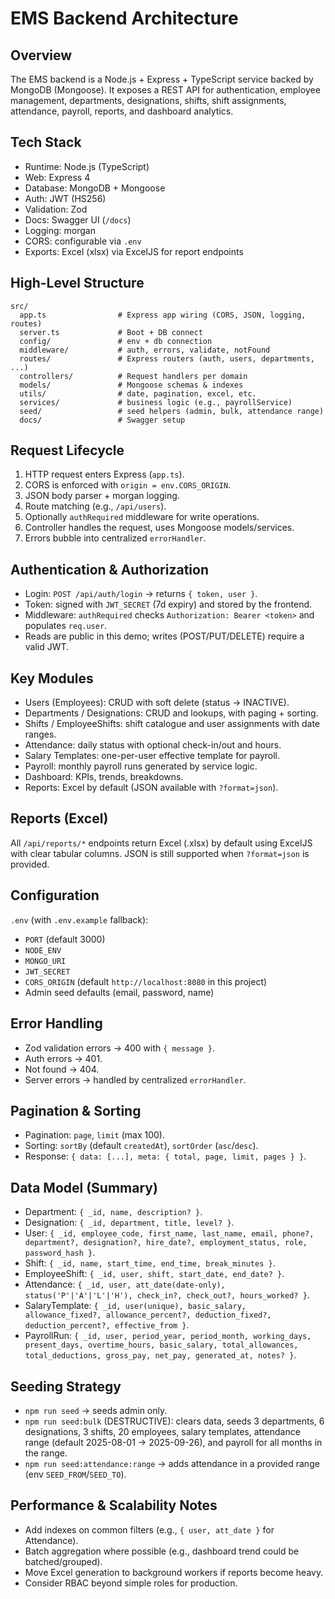 # EMS Backend Architecture

## Overview
The EMS backend is a Node.js + Express + TypeScript service backed by MongoDB (Mongoose). It exposes a REST API for authentication, employee management, departments, designations, shifts, shift assignments, attendance, payroll, reports, and dashboard analytics.

## Tech Stack
- Runtime: Node.js (TypeScript)
- Web: Express 4
- Database: MongoDB + Mongoose
- Auth: JWT (HS256)
- Validation: Zod
- Docs: Swagger UI (`/docs`)
- Logging: morgan
- CORS: configurable via `.env`
- Exports: Excel (xlsx) via ExcelJS for report endpoints

## High-Level Structure
```
src/
  app.ts                # Express app wiring (CORS, JSON, logging, routes)
  server.ts             # Boot + DB connect
  config/               # env + db connection
  middleware/           # auth, errors, validate, notFound
  routes/               # Express routers (auth, users, departments, ...)
  controllers/          # Request handlers per domain
  models/               # Mongoose schemas & indexes
  utils/                # date, pagination, excel, etc.
  services/             # business logic (e.g., payrollService)
  seed/                 # seed helpers (admin, bulk, attendance range)
  docs/                 # Swagger setup
```

## Request Lifecycle
1. HTTP request enters Express (`app.ts`).
2. CORS is enforced with `origin = env.CORS_ORIGIN`.
3. JSON body parser + morgan logging.
4. Route matching (e.g., `/api/users`).
5. Optionally `authRequired` middleware for write operations.
6. Controller handles the request, uses Mongoose models/services.
7. Errors bubble into centralized `errorHandler`.

## Authentication & Authorization
- Login: `POST /api/auth/login` → returns `{ token, user }`.
- Token: signed with `JWT_SECRET` (7d expiry) and stored by the frontend.
- Middleware: `authRequired` checks `Authorization: Bearer <token>` and populates `req.user`.
- Reads are public in this demo; writes (POST/PUT/DELETE) require a valid JWT.

## Key Modules
- Users (Employees): CRUD with soft delete (status → INACTIVE).
- Departments / Designations: CRUD and lookups, with paging + sorting.
- Shifts / EmployeeShifts: shift catalogue and user assignments with date ranges.
- Attendance: daily status with optional check-in/out and hours.
- Salary Templates: one-per-user effective template for payroll.
- Payroll: monthly payroll runs generated by service logic.
- Dashboard: KPIs, trends, breakdowns.
- Reports: Excel by default (JSON available with `?format=json`).

## Reports (Excel)
All `/api/reports/*` endpoints return Excel (.xlsx) by default using ExcelJS with clear tabular columns. JSON is still supported when `?format=json` is provided.

## Configuration
`.env` (with `.env.example` fallback):
- `PORT` (default 3000)
- `NODE_ENV`
- `MONGO_URI`
- `JWT_SECRET`
- `CORS_ORIGIN` (default `http://localhost:8080` in this project)
- Admin seed defaults (email, password, name)

## Error Handling
- Zod validation errors → 400 with `{ message }`.
- Auth errors → 401.
- Not found → 404.
- Server errors → handled by centralized `errorHandler`.

## Pagination & Sorting
- Pagination: `page`, `limit` (max 100).
- Sorting: `sortBy` (default `createdAt`), `sortOrder` (`asc`/`desc`).
- Response: `{ data: [...], meta: { total, page, limit, pages } }`.

## Data Model (Summary)
- Department: `{ _id, name, description? }`.
- Designation: `{ _id, department, title, level? }`.
- User: `{ _id, employee_code, first_name, last_name, email, phone?, department?, designation?, hire_date?, employment_status, role, password_hash }`.
- Shift: `{ _id, name, start_time, end_time, break_minutes }`.
- EmployeeShift: `{ _id, user, shift, start_date, end_date? }`.
- Attendance: `{ _id, user, att_date(date-only), status('P'|'A'|'L'|'H'), check_in?, check_out?, hours_worked? }`.
- SalaryTemplate: `{ _id, user(unique), basic_salary, allowance_fixed?, allowance_percent?, deduction_fixed?, deduction_percent?, effective_from }`.
- PayrollRun: `{ _id, user, period_year, period_month, working_days, present_days, overtime_hours, basic_salary, total_allowances, total_deductions, gross_pay, net_pay, generated_at, notes? }`.

## Seeding Strategy
- `npm run seed` → seeds admin only.
- `npm run seed:bulk` (DESTRUCTIVE): clears data, seeds 3 departments, 6 designations, 3 shifts, 20 employees, salary templates, attendance range (default 2025-08-01 → 2025-09-26), and payroll for all months in the range.
- `npm run seed:attendance:range` → adds attendance in a provided range (env `SEED_FROM`/`SEED_TO`).

## Performance & Scalability Notes
- Add indexes on common filters (e.g., `{ user, att_date }` for Attendance).
- Batch aggregation where possible (e.g., dashboard trend could be batched/grouped).
- Move Excel generation to background workers if reports become heavy.
- Consider RBAC beyond simple roles for production.

